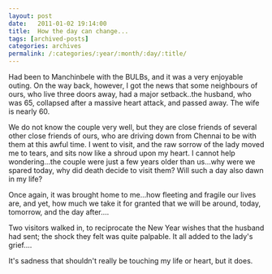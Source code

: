 ```yaml
---
layout: post
date:	2011-01-02 19:14:00
title:  How the day can change...
tags: [archived-posts]
categories: archives
permalink: /:categories/:year/:month/:day/:title/
---
```

Had been to Manchinbele with the BULBs, and it was a very enjoyable outing. On the way back, however, I got the news that some neighbours of ours, who live three doors away, had a major setback..the husband, who was 65, collapsed after a massive heart attack, and passed away. The wife is nearly 60.

We do not know the couple very well, but they are close friends of several other close friends of ours, who are driving down from Chennai to be with them at this awful time. I went to visit, and the raw sorrow of the lady moved me to tears, and  sits now like a shroud upon my heart. I cannot help wondering...the couple were just a few years older than us...why were we spared today, why did death decide to visit them? Will such a day also dawn in my life? 

Once again, it was brought home to me...how fleeting and fragile our lives are, and yet, how much we take it for granted that we will be around, today, tomorrow, and the day after....

Two visitors walked in, to reciprocate the New Year wishes that the husband had sent; the shock they felt was quite palpable. It all added to the lady's grief....

It's sadness that shouldn't really be touching my life or heart, but it does.
